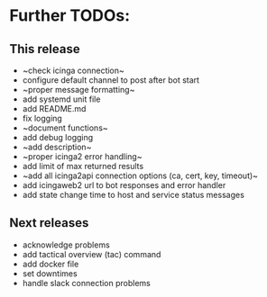 # Further TODOs:

## This release
* ~check icinga connection~
* configure default channel to post after bot start
* ~proper message formatting~
* add systemd unit file
* add README.md
* fix logging
* ~document functions~
* add debug logging
* ~add description~
* ~proper icinga2 error handling~
* add limit of max returned results
* ~add all icinga2api connection options (ca, cert, key, timeout)~
* add icingaweb2 url to bot responses and error handler
* add state change time to host and service status messages

## Next releases
* acknowledge problems
* add tactical overview (tac) command
* add docker file
* set downtimes
* handle slack connection problems

